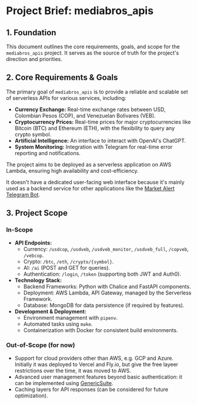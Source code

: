 # Project Brief: mediabros_apis

## 1. Foundation

This document outlines the core requirements, goals, and scope for the `mediabros_apis` project. It serves as the source of truth for the project's direction and priorities.

## 2. Core Requirements & Goals

The primary goal of `mediabros_apis` is to provide a reliable and scalable set of serverless APIs for various services, including:

- **Currency Exchange:** Real-time exchange rates between USD, Colombian Pesos (COP), and Venezuelan Bolívares (VEB).
- **Cryptocurrency Prices:** Real-time prices for major cryptocurrencies like Bitcoin (BTC) and Ethereum (ETH), with the flexibility to query any crypto symbol.
- **Artificial Intelligence:** An interface to interact with OpenAI's ChatGPT.
- **System Monitoring:** Integration with Telegram for real-time error reporting and notifications.

The project aims to be deployed as a serverless application on AWS Lambda, ensuring high availability and cost-efficiency.

It doesn't have a dedicated user-facing web interface because it's mainly used as a backend service for other applications like the [Market Alert Telegram Bot](https://github.com/tomkat-cr/market_alert_bot).

## 3. Project Scope

### In-Scope

- **API Endpoints:**
  - Currency: `/usdcop`, `/usdveb`, `/usdveb_monitor`, `/usdveb_full`, `/copveb`, `/vebcop`.
  - Crypto: `/btc`, `/eth`, `/crypto/{symbol}`.
  - AI: `/ai` (POST and GET for queries).
  - Authentication: `/login`, `/token` (supporting both JWT and Auth0).
- **Technology Stack:**
  - Backend Frameworks: Python with Chalice and FastAPI components.
  - Deployment: AWS Lambda, API Gateway, managed by the Serverless Framework.
  - Database: MongoDB for data persistence (if required by features).
- **Development & Deployment:**
  - Environment management with `pipenv`.
  - Automated tasks using `make`.
  - Containerization with Docker for consistent build environments.

### Out-of-Scope (for now)

- Support for cloud providers other than AWS, e.g. GCP and Azure. Initially it was deployed to Vercel and Fly.io, but give the free layeer restrictions over the time, it was moved to AWS.
- Advanced user management features beyond basic authentication: it can be implemented using [GenericSuite](https://genericsuite.carlosjramirez.com/). 
- Caching layers for API responses (can be considered for future optimization).
